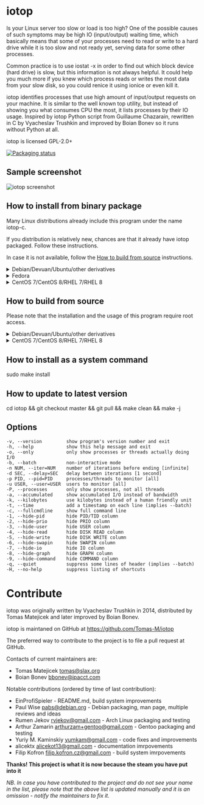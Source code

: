 iotop
=====

Is your Linux server too slow or load is too high? One of the possible
causes of such symptoms may be high IO (input/output) waiting time,
which basically means that some of your processes need to read or write
to a hard drive while it is too slow and not ready yet, serving data for
some other processes.

Common practice is to use iostat -x in order to find out which block
device (hard drive) is slow, but this information is not always helpful.
It could help you much more if you knew which process reads or writes
the most data from your slow disk, so you could renice it using ionice
or even kill it.

iotop identifies processes that use high amount of input/output requests
on your machine. It is similar to the well known top utility, but
instead of showing you what consumes CPU the most, it lists
processes by their IO usage. Inspired by iotop Python script from
Guillaume Chazarain, rewritten in C by Vyacheslav Trushkin and improved
by Boian Bonev so it runs without Python at all.

iotop is licensed GPL-2.0+

[![Packaging status](https://repology.org/badge/tiny-repos/iotop-c.svg)](https://repology.org/project/iotop-c/versions)

## Sample screenshot

![iotop screenshot](blob/master/.sample/demo.png)

## How to install from binary package

Many Linux distributions already include this program under the name iotop-c.

If you distribution is relatively new, chances are that it already have iotop packaged. Follow these instructions.

In case it is not available, follow the [How to build from source](#howtobuild) instructions.

<details>
  <summary>Debian/Devuan/Ubuntu/other derivatives</summary>
    sudo apt install iotop-c -y
</details>

<details>
  <summary>Fedora</summary>
    sudo dnf install iotop-c -y
</details>

<details>
  <summary>CentOS 7/CentOS 8/RHEL 7/RHEL 8</summary>
    
    sudo yum install epel-release -y
    sudo yum install iotop-c -y
</details>


## How to build from source<a name="#howtobuild"></a>
Please note that the installation and the usage of this program require root access.

<details>
  <summary>Debian/Devuan/Ubuntu/other derivatives</summary>
    apt install git build-essential libncurses-dev pkg-config -y
    git clone https://github.com/Tomas-M/iotop
    cd iotop
    make -j
</details>

<details>
  <summary>CentOS 7/CentOS 8/RHEL 7/RHEL 8</summary>
    yum install git gcc make ncurses-devel pkgconfig -y
    git clone https://github.com/Thomas-M/iotop
    cd iotop
    make -j
</details>


## How to install as a system command

sudo make install


## How to update to latest version

cd iotop && git checkout master && git pull && make clean && make -j


## Options


```
-v, --version         show program's version number and exit
-h, --help            show this help message and exit
-o, --only            only show processes or threads actually doing I/O
-b, --batch           non-interactive mode
-n NUM, --iter=NUM    number of iterations before ending [infinite]
-d SEC, --delay=SEC   delay between iterations [1 second]
-p PID, --pid=PID     processes/threads to monitor [all]
-u USER, --user=USER  users to monitor [all]
-P, --processes       only show processes, not all threads
-a, --accumulated     show accumulated I/O instead of bandwidth
-k, --kilobytes       use kilobytes instead of a human friendly unit
-t, --time            add a timestamp on each line (implies --batch)
-c, --fullcmdline     show full command line
-1, --hide-pid        hide PID/TID column
-2, --hide-prio       hide PRIO column
-3, --hide-user       hide USER column
-4, --hide-read       hide DISK READ column
-5, --hide-write      hide DISK WRITE column
-6, --hide-swapin     hide SWAPIN column
-7, --hide-io         hide IO column
-8, --hide-graph      hide GRAPH column
-9, --hide-command    hide COMMAND column
-q, --quiet           suppress some lines of header (implies --batch)
-H, --no-help         suppress listing of shortcuts
```


Contribute
==========

iotop was originally written by Vyacheslav Trushkin in 2014, distributed by Tomas Matejicek and later improved by Boian Bonev.

iotop is maintaned on GitHub at https://github.com/Tomas-M/iotop

The preferred way to contribute to the project is to file a pull request at GitHub.

Contacts of current maintainers are:

- Tomas Matejicek <tomas@slax.org>
- Boian Bonev <bbonev@ipacct.com>

Notable contributions (ordered by time of last contribution):

- EinProfiSpieler - README.md, build system improvements
- Paul Wise <pabs@debian.org> - Debian packaging, man page, multiple reviews and ideas
- Rumen Jekov <rvjekov@gmail.com> - Arch Linux packaging and testing
- Arthur Zamarin <arthurzam+gentoo@gmail.com> - Gentoo packaging and testing
- Yuriy M. Kaminskiy <yumkam@gmail.com> - code fixes and improvements
- alicektx <alicekot13@gmail.com> - documentation imrpovements
- Filip Kofron <filip.kofron.cz@gmail.com> - build system imrpovements

**Thanks! This project is what it is now because the steam you have put into it**

*NB. In case you have contributed to the project and do not see your name in the list, please note that the above list is updated manually and it is an omission - notify the maintainers to fix it.*
